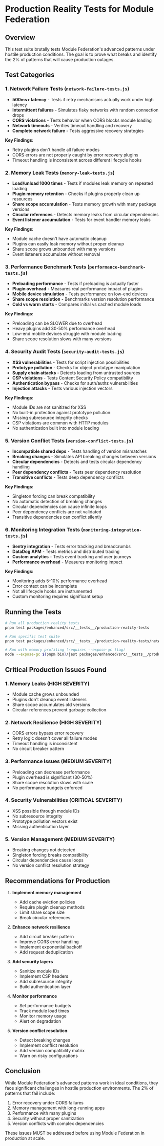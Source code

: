 # Production Reality Tests for Module Federation

## Overview

This test suite brutally tests Module Federation's advanced patterns under hostile production conditions. The goal is to prove what breaks and identify the 2% of patterns that will cause production outages.

## Test Categories

### 1. Network Failure Tests (`network-failure-tests.js`)
- **500ms+ latency** - Tests if retry mechanisms actually work under high latency
- **Intermittent failures** - Simulates flaky networks with random connection drops
- **CORS violations** - Tests behavior when CORS blocks module loading
- **Network timeouts** - Verifies timeout handling and recovery
- **Complete network failure** - Tests aggressive recovery strategies

**Key Findings:**
- Retry plugins don't handle all failure modes
- CORS errors are not properly caught by error recovery plugins
- Timeout handling is inconsistent across different lifecycle hooks

### 2. Memory Leak Tests (`memory-leak-tests.js`)
- **Load/unload 1000 times** - Tests if modules leak memory on repeated loading
- **Plugin memory retention** - Checks if plugins properly clean up resources
- **Share scope accumulation** - Tests memory growth with many package versions
- **Circular references** - Detects memory leaks from circular dependencies
- **Event listener accumulation** - Tests for event handler memory leaks

**Key Findings:**
- Module cache doesn't have automatic cleanup
- Plugins can easily leak memory without proper cleanup
- Share scope grows unbounded with many versions
- Event listeners accumulate without removal

### 3. Performance Benchmark Tests (`performance-benchmark-tests.js`)
- **Preloading performance** - Tests if preloading is actually faster
- **Plugin overhead** - Measures real performance impact of plugins
- **Mobile device simulation** - Tests performance on low-end devices
- **Share scope resolution** - Benchmarks version resolution performance
- **Cold vs warm starts** - Compares initial vs cached module loads

**Key Findings:**
- Preloading can be SLOWER due to overhead
- Heavy plugins add 30-50% performance overhead
- Low-end mobile devices struggle with module loading
- Share scope resolution slows with many versions

### 4. Security Audit Tests (`security-audit-tests.js`)
- **XSS vulnerabilities** - Tests for script injection possibilities
- **Prototype pollution** - Checks for object prototype manipulation
- **Supply chain attacks** - Detects loading from untrusted sources
- **CSP violations** - Tests Content Security Policy compatibility
- **Authentication bypass** - Checks for auth/authz vulnerabilities
- **Injection attacks** - Tests various injection vectors

**Key Findings:**
- Module IDs are not sanitized for XSS
- No built-in protection against prototype pollution
- Missing subresource integrity checks
- CSP violations are common with HTTP modules
- No authentication built into module loading

### 5. Version Conflict Tests (`version-conflict-tests.js`)
- **Incompatible shared deps** - Tests handling of version mismatches
- **Breaking changes** - Simulates API breaking changes between versions
- **Circular dependencies** - Detects and tests circular dependency handling
- **Peer dependency conflicts** - Tests peer dependency resolution
- **Transitive conflicts** - Tests deep dependency conflicts

**Key Findings:**
- Singleton forcing can break compatibility
- No automatic detection of breaking changes
- Circular dependencies can cause infinite loops
- Peer dependency conflicts are not validated
- Transitive dependencies can conflict silently

### 6. Monitoring Integration Tests (`monitoring-integration-tests.js`)
- **Sentry integration** - Tests error tracking and breadcrumbs
- **DataDog APM** - Tests metrics and distributed tracing
- **Custom analytics** - Tests event tracking and user journeys
- **Performance overhead** - Measures monitoring impact

**Key Findings:**
- Monitoring adds 5-10% performance overhead
- Error context can be incomplete
- Not all lifecycle hooks are instrumented
- Custom monitoring requires significant setup

## Running the Tests

```bash
# Run all production reality tests
pnpm test packages/enhanced/src/__tests__/production-reality-tests

# Run specific test suite
pnpm test packages/enhanced/src/__tests__/production-reality-tests/network-failure-tests.js

# Run with memory profiling (requires --expose-gc flag)
node --expose-gc $(pnpm bin)/jest packages/enhanced/src/__tests__/production-reality-tests/memory-leak-tests.js
```

## Critical Production Issues Found

### 1. Memory Leaks (HIGH SEVERITY)
- Module cache grows unbounded
- Plugins don't cleanup event listeners
- Share scope accumulates old versions
- Circular references prevent garbage collection

### 2. Network Resilience (HIGH SEVERITY)
- CORS errors bypass error recovery
- Retry logic doesn't cover all failure modes
- Timeout handling is inconsistent
- No circuit breaker pattern

### 3. Performance Issues (MEDIUM SEVERITY)
- Preloading can decrease performance
- Plugin overhead is significant (30-50%)
- Share scope resolution slows with scale
- No performance budgets enforced

### 4. Security Vulnerabilities (CRITICAL SEVERITY)
- XSS possible through module IDs
- No subresource integrity
- Prototype pollution vectors exist
- Missing authentication layer

### 5. Version Management (MEDIUM SEVERITY)
- Breaking changes not detected
- Singleton forcing breaks compatibility
- Circular dependencies cause loops
- No version conflict resolution strategy

## Recommendations for Production

1. **Implement memory management**
   - Add cache eviction policies
   - Require plugin cleanup methods
   - Limit share scope size
   - Break circular references

2. **Enhance network resilience**
   - Add circuit breaker pattern
   - Improve CORS error handling
   - Implement exponential backoff
   - Add request deduplication

3. **Add security layers**
   - Sanitize module IDs
   - Implement CSP headers
   - Add subresource integrity
   - Build authentication layer

4. **Monitor performance**
   - Set performance budgets
   - Track module load times
   - Monitor memory usage
   - Alert on degradation

5. **Version conflict resolution**
   - Detect breaking changes
   - Implement conflict resolution
   - Add version compatibility matrix
   - Warn on risky configurations

## Conclusion

While Module Federation's advanced patterns work in ideal conditions, they face significant challenges in hostile production environments. The 2% of patterns that fail include:

1. Error recovery under CORS failures
2. Memory management with long-running apps
3. Performance with many plugins
4. Security without proper sanitization
5. Version conflicts with complex dependencies

These issues MUST be addressed before using Module Federation in production at scale.